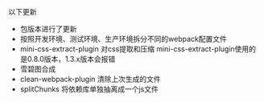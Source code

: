 以下更新
* 包版本进行了更新
* 按照开发环境、测试环境、生产环境拆分不同的webpack配置文件
* mini-css-extract-plugin 对css提取和压缩 mini-css-extract-plugin使用的是0.8.0版本，1.3.x版本会报错
* 雪碧图合成
* clean-webpack-plugin 清除上次生成的文件
* splitChunks 将依赖库单独抽离成一个js文件
